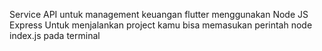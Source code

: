 Service API untuk management keuangan flutter menggunakan Node JS Express
Untuk menjalankan project kamu bisa memasukan perintah node index.js pada terminal

